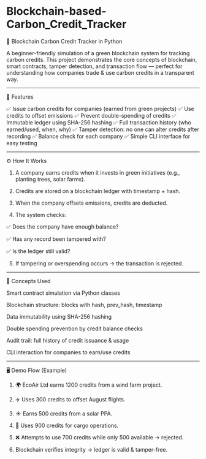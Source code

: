# Blockchain-based-Carbon_Credit_Tracker
🌱 Blockchain Carbon Credit Tracker in Python

A beginner-friendly simulation of a green blockchain system for tracking carbon credits.
This project demonstrates the core concepts of blockchain, smart contracts, tamper detection, and transaction flow — perfect for understanding how companies trade & use carbon credits in a transparent way.


---

🚀 Features

✅ Issue carbon credits for companies (earned from green projects)
✅ Use credits to offset emissions
✅ Prevent double-spending of credits
✅ Immutable ledger using SHA-256 hashing
✅ Full transaction history (who earned/used, when, why)
✅ Tamper detection: no one can alter credits after recording
✅ Balance check for each company
✅ Simple CLI interface for easy testing


---

⚙️ How It Works

1. A company earns credits when it invests in green initiatives (e.g., planting trees, solar farms).


2. Credits are stored on a blockchain ledger with timestamp + hash.


3. When the company offsets emissions, credits are deducted.


4. The system checks:

✅ Does the company have enough balance?

✅ Has any record been tampered with?

✅ Is the ledger still valid?



5. If tampering or overspending occurs → the transaction is rejected.




---

📖 Concepts Used

Smart contract simulation via Python classes

Blockchain structure: blocks with hash, prev_hash, timestamp

Data immutability using SHA-256 hashing

Double spending prevention by credit balance checks

Audit trail: full history of credit issuance & usage

CLI interaction for companies to earn/use credits



---

🖥️ Demo Flow (Example)

1. 🌍 EcoAir Ltd earns 1200 credits from a wind farm project.


2. ✈️ Uses 300 credits to offset August flights.


3. ☀️ Earns 500 credits from a solar PPA.


4. 🚢 Uses 900 credits for cargo operations.


5. ❌ Attempts to use 700 credits while only 500 available → rejected.


6. Blockchain verifies integrity → ledger is valid & tamper-free.
